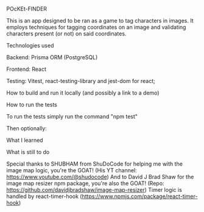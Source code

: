 POcKEt-FINDER

This is an app designed to be ran as a game to tag characters in images. It employs
techniques for tagging coordinates on an image and validating characters present (or not) on said coordinates.

Technologies used

Backend: Prisma ORM (PostgreSQL)

Frontend: React

Testing: Vitest, react-testing-library and jest-dom for react;

How to build and run it locally (and possibly a link to a demo)

How to run the tests

To run the tests simply run the command "npm test"

Then optionally:

What I learned

What is still to do

Special thanks to SHUBHAM from ShuDoCode for helping me with the image map logic, you're the GOAT!
(His YT channel: https://www.youtube.com/@shudocode)
And to David J Brad Shaw for the image map resizer npm package, you're also the GOAT!
(Repo: https://github.com/davidjbradshaw/image-map-resizer)
Timer logic is handled by react-timer-hook (https://www.npmjs.com/package/react-timer-hook)

